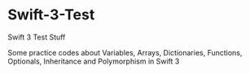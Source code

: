 # Swift-3-Test
Swift 3 Test Stuff

Some practice codes about Variables, Arrays, Dictionaries, Functions, Optionals, Inheritance and Polymorphism in Swift 3

